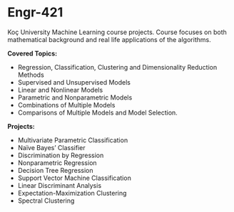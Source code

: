 # Engr-421
Koç University Machine Learning course projects. Course focuses on both mathematical background and real life applications of the algorithms.
</br>

**Covered Topics:**
- Regression, Classification, Clustering and Dimensionality Reduction Methods
- Supervised and Unsupervised Models
- Linear and Nonlinear Models
- Parametric and Nonparametric Models
- Combinations of Multiple Models
- Comparisons of Multiple Models and Model Selection.

**Projects:**
- Multivariate Parametric Classification
- Naïve Bayes’ Classifier
- Discrimination by Regression
- Nonparametric Regression
- Decision Tree Regression
- Support Vector Machine Classification
- Linear Discriminant Analysis
- Expectation-Maximization Clustering
- Spectral Clustering
